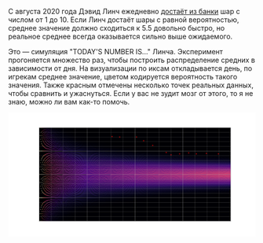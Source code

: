 С августа 2020 года Дэвид Линч ежедневно [достаёт из банки](https://youtube.com/playlist?list=PLTPQcjlcvvXFtR0R91Gh5j9Xi8cq0oN3Y) шар с числом от 1 до 10. Если Линч достаёт шары с равной вероятностью, среднее значение должно сходиться к 5.5 довольно быстро, но реальное среднее всегда оказывается сильно выше ожидаемого.

Это — симуляция "TODAY'S NUMBER IS..." Линча. Эксперимент прогоняется множество раз, чтобы построить распределение средних в зависимости от дня. На визуализации по иксам откладывается день, по игрекам среднее значение, цветом кодируется вероятность такого значения. Также красным отмечены несколько точек реальных данных, чтобы сравнить и ужаснуться. Если у вас не зудит мозг от этого, то я не знаю, можно ли вам как-то помочь.

![example](images/average_400d_1000000i_magma_white.png)